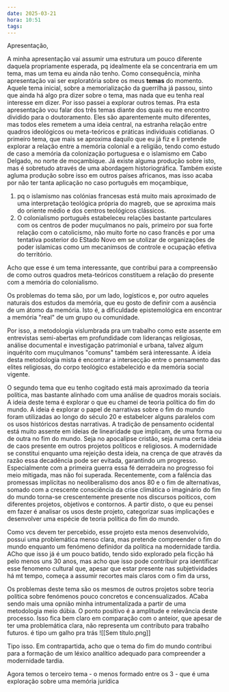```yaml
---
date: 2025-03-21
hora: 10:51
tags:
---
```





Apresentação,


A minha apresentação vai assumir uma estrutura um pouco diferente daquela propriamente esperada, pq idealmente ela se concentraria em um tema, mas um tema eu ainda não tenho. Como consequência, minha apresentação vai ser exploratória sobre os meus **temas** do momento. Aquele tema inicial, sobre a memorialização da guerrilha já passou, sinto que ainda há algo pra dizer sobre o tema, mas nada que eu tenha real interesse em dizer. Por isso passei a explorar outros temas. 
Pra esta apresentação vou falar dos três temas diante dos quais eu me encontro dividido para o doutoramento. 
Eles são aparentemente muito diferentes, mas todos eles remetem a uma ideia central, na estranha relação entre quadros ideológicos ou meta-teóricos e práticas individuais cotidianas. 
O primeiro tema, que mais se aproxima daquilo que eu já fiz e li pretende explorar a relação entre a memória colonial e a religião, tendo como estudo de caso a memória da colonização portuguesa e o islamismo em Cabo Delgado, no norte de moçambique. Já existe alguma produção sobre isto, mas é sobretudo através de uma abordagem historiográfica. Também existe agluma produção sobre isso em outros países africanos, mas isso acaba por não ter tanta aplicação no caso português em moçambique, 
1. pq o islamismo nas colónias francesas está muito mais aproximado de uma interpretação teológica própria do magreb, que se aproxima mais do oriente médio e dos centros teológicos clássicos. 
2. O colonialismo português estabeleceu relações bastante partculares com os centros de poder muçulmanos no país, primeiro por sua forte relação com o catolicismo, não muito forte no caso francês e por uma tentativa posterior do EStado Novo em se utolizar de organizações de poder islamicas como um mecanimsos de controle e ocupação efetiva do território. 



Acho que esse é um tema interessante, que contribui para a compreensão de como outros quadros meta-teóricos constituem a relação do presente com a memória do colonialismo. 

Os problemas do tema são, por um lado, logísticos e, por outro aqueles naturais dos estudos da memória, que eu gosto de definir com a ausência de um átomo da memória. Isto é, a dificuldade epistemológica em encontrar a memória "real" de um grupo ou comunidade. 

Por isso, a metodologia vislumbrada pra um trabalho como este assente em entrevistas semi-abertas em profundidade com lideranças religiosas, análise documental e investigação patrimonial e urbana, talvez algum inquérito com muçulmanos "comuns" também será interessante. A ideia desta metodologia mista é encontrar a intersecção entre o pensamento das elites religiosas, do corpo teológico estabelecido e da memória social vigente.


O segundo tema que eu tenho cogitado está mais aproximado da teoria política, mas bastante alinhado com uma análise de quadros morais sociais. A ideia deste tema é explorar o que eu chamei de teoria política do fim do mundo. A ideia é explorar o papel de narrativas sobre o fim do mundo foram utilizadas ao longo do século 20 e estabelcer alguns paralelos com os usos históricos destas narrativas. 
A tradição de pensamento ocidental está muito assente em ideias de linearidade que implicam, de uma forma ou de outra no fim do mundo. Seja no apocalipse cristão, seja numa certa ideia de caos presente em outros projetos políticos e religiosos. A modernidade se constitui enquanto uma rejeição desta ideia, na crença de que através da razão essa decadência pode ser evitada, garantindo um progresso. Especialmente com a primeira guerra essa fé derradeira no progresso foi meio mitigada, mas não foi superada. 
Recentemente, com a falência das promessas implícitas no neoliberalismo dos anos 80 e o fim de alternativas, somado com a crescente consciência da crise climática o imaginário do fim do mundo torna-se crescentemente presente nos discursos poíticos, com diferentes projetos, objetivos e contornos. 
A partir disto, o que eu pensei em fazer é analisar os usos deste projeto, categorizar suas implicações e  desenvolver uma espécie de teoria política do fim do mundo. 

Como vcs devem ter percebido, esse projeto esta menos desenvolvido, possui uma problemática menso clara, mas pretende compreender o fim do mundo enquanto um fenómeno definidor da política na modernidade tardia. ACho que isso já é um pouco batido, tendo sido explorado pela ficção há pelo menos uns 30 anos, mas acho que isso pode contribuir pra identificar esse fenomeno cultural que, apesar que estar presente nas subjetividades há mt tempo, começa a assumir recortes mais claros com o fim da urss,

Os problemas deste tema são os mesmos de outros projetos sobre teoria política sobre fenómenos pouco concretos e concensualizados. ACaba sendo mais uma opnião minha intrumentalizada a partir de uma metodologia meio dúbia. O ponto positivo é a amplitude e relevância deste processo. Isso fica bem claro em comparação com o anteior, que apesar de ter uma problemática clara, não representa um contributo para trabalho futuros. é tipo um galho pra trás ![[Sem título.png]]

Tipo isso. 
Em contrapartida, acho que o tema do fim do mundo contribui para a formação de um léxico analítico adequado para compreender a modernidade tardia. 

Agora temos o terceiro tema - o menos formado entre os 3 - que é uma exploração sobre uma memória jurídica 